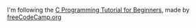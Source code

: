 I'm following the [C Programming Tutorial for Beginners](https://www.youtube.com/watch?v=KJgsSFOSQv0&t=4619s), made by [freeCodeCamp.org](https://www.youtube.com/c/Freecodecamp)

